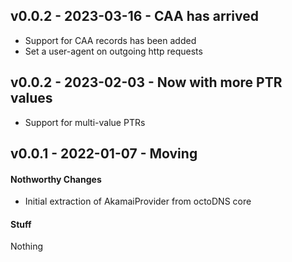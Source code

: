 ## v0.0.2 - 2023-03-16 - CAA has arrived

* Support for CAA records has been added
* Set a user-agent on outgoing http requests

## v0.0.2 - 2023-02-03 - Now with more PTR values

* Support for multi-value PTRs

## v0.0.1 - 2022-01-07 - Moving

#### Nothworthy Changes

* Initial extraction of AkamaiProvider from octoDNS core

#### Stuff

Nothing
